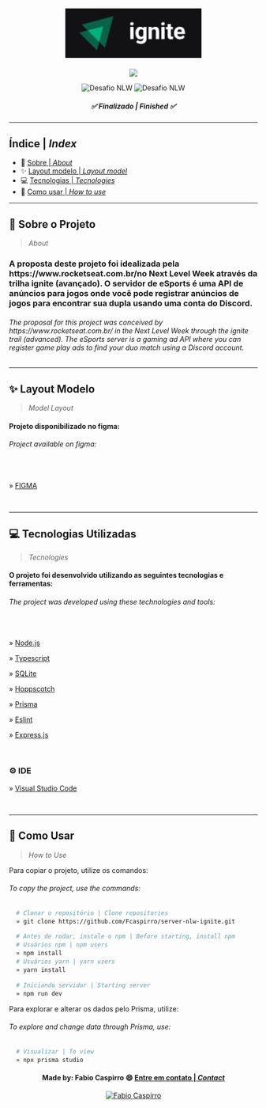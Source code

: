 <h3 align="center">
	<img height="100px" alt="Trilha Explorer" title="logo" src="/assets/github/logo-ignite.jpg"/>
</h3>


<p align="center">
  <img align="center" src="https://api.visitorbadge.io/api/visitors?path=https%3A%2F%2Fgithub.com%2FFcaspirro%2Fserver-nlw-ignite&labelColor=%232ccce4&countColor=%23263759&style=flat-square"/>
</p>

<p align="center">
<img src="https://img.shields.io/static/v1?label=Evento&message=Next Level Week&color=#102d71&labelColor=c12a23" alt="Desafio NLW" />
<img src="https://img.shields.io/static/v1?label=Trilha&message=Ignite&color=#102d71&labelColor=c12a23" alt="Desafio NLW" />
</p>

<h5 align="center"> 
  <b>✅ Finalizado | <i>Finished ✅</i></b>
</h5> 

---
  
 
<h2 align="left"> 
  <b>Índice</b> | <i>Index</i>
</h2> 
  
- :book: [Sobre | <i>About</i>](#book-sobre-o-projeto)
- :sparkles: [Layout modelo | <i>Layout model</i>](#sparkles-layout-modelo)
- :computer: [Tecnologias | <i>Tecnologies</i>](#computer-tecnologias-utilizadas)
- :mag_right: [Como usar | <i>How to use</i>](#mag_right-como-usar)
  
---

## :book: Sobre o Projeto
><i>About</i> 

<h3>
A proposta deste projeto foi idealizada pela https://www.rocketseat.com.br/no Next Level Week através da trilha ignite (avançado). O servidor de eSports é uma API de anúncios para jogos onde você pode registrar anúncios de jogos para encontrar sua dupla usando uma conta do Discord.
</h3>

<em>
  <h6>
The proposal for this project was conceived by https://www.rocketseat.com.br/ in the Next Level Week through the ignite trail (advanced). The eSports server is a gaming ad API where you can register game play ads to find your duo match using a Discord account.
  </h6>
</em>
  
---

## :sparkles: Layout Modelo
><i>Model Layout</i> 

<h4>
Projeto disponibilizado no figma:
</h4>

<em>
  <h6>
    Project available on figma: <br><br><br>
  </h6>
</em>

» [FIGMA](https://www.figma.com/community/file/1150897317533332617)

<br>

---

## :computer: Tecnologias Utilizadas
><i>Tecnologies</i> 
  
<h4>
O projeto foi desenvolvido utilizando as seguintes tecnologias e ferramentas:
</h4>

<em>
  <h6>
    The project was developed using these technologies and tools: <br><br><br>
  </h6>
</em>
  

» [Node.js](https://nodejs.org/en/)

</p>
<p>

» [Typescript](https://www.typescriptlang.org/)

</p>
<p>

» [SQLite](https://www.sqlite.org/index.html)

</p>
<p>

» [Hoppscotch](https://github.com/hoppscotch/hoppscotch)

</p>
<p>

» [Prisma](https://www.prisma.io/)

</p>
<p>

» [Eslint](https://eslint.org/)

</p>
<p>

» [Express.js](http://expressjs.com/)

</p><br>

### ⚙ IDE
  
<p>
  
 » [Visual Studio Code](https://code.visualstudio.com/)
  
<p><br>
 
---

## :mag_right: Como Usar
><i>How to Use</i> 
  
Para copiar o projeto, utilize os comandos:
 <em>
  <h6>
  To copy the project, use the commands:
  </h6>
</em>

```bash
  # Clonar o repositório | Clone repositories
  » git clone https://github.com/Fcaspirro/server-nlw-ignite.git
```
```bash
  # Antes de rodar, instale o npm | Before starting, install npm
  # Usuários npm | npm users
  » npm install
  # Usuários yarn | yarn users
  » yarn install
```
```bash
  # Iniciando servidor | Starting server
  » npm run dev
```
Para explorar e alterar os dados pelo Prisma, utilize:
 <em>
  <h6>
  To explore and change data through Prisma, use:
  </h6>
</em>

```bash
  # Visualizar | To view
  » npx prisma studio
```

 
<h4 align="center">
Made by: Fabio Caspirro 😄 <a href="mailto:fabio_caspirro@hotmail.com">Entre em contato | <i>Contact</i></a>
</h4>
<p align="center">
  <a href="https://www.linkedin.com/in/fabio-caspirro-2069b072/">
    <img alt="Fabio Caspirro" src="https://img.shields.io/badge/LinkedIn-Fabio_Caspirro-0e76a8?style=flat&logoColor=white&logo=linkedin">
  </a>
